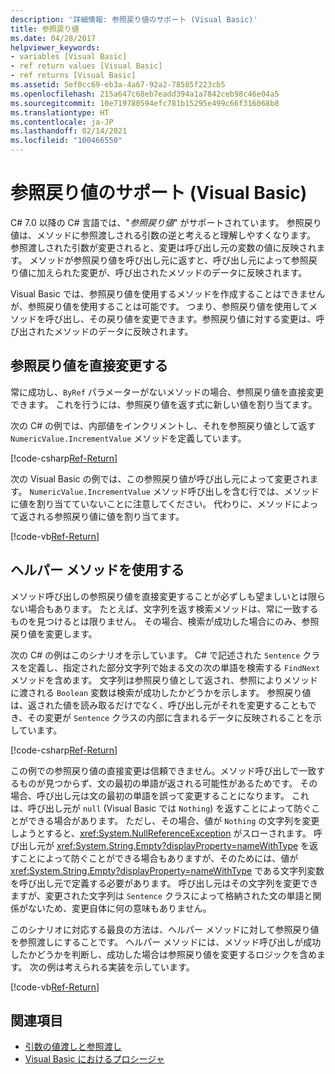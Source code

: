 ```yaml
---
description: '詳細情報: 参照戻り値のサポート (Visual Basic)'
title: 参照戻り値
ms.date: 04/28/2017
helpviewer_keywords:
- variables [Visual Basic]
- ref return values [Visual Basic]
- ref returns [Visual Basic]
ms.assetid: 5ef0cc69-eb3a-4a67-92a2-78585f223cb5
ms.openlocfilehash: 215a647c68eb7eadd394a1a7842ceb98c46e04a5
ms.sourcegitcommit: 10e719780594efc781b15295e499c66f316068b8
ms.translationtype: HT
ms.contentlocale: ja-JP
ms.lasthandoff: 02/14/2021
ms.locfileid: "100466550"
---
```

# <a name="support-for-reference-return-values-visual-basic"></a>参照戻り値のサポート (Visual Basic)

C# 7.0 以降の C# 言語では、"*参照戻り値*" がサポートされています。 参照戻り値は、メソッドに参照渡しされる引数の逆と考えると理解しやすくなります。 参照渡しされた引数が変更されると、変更は呼び出し元の変数の値に反映されます。 メソッドが参照戻り値を呼び出し元に返すと、呼び出し元によって参照戻り値に加えられた変更が、呼び出されたメソッドのデータに反映されます。

Visual Basic では、参照戻り値を使用するメソッドを作成することはできませんが、参照戻り値を使用することは可能です。 つまり、参照戻り値を使用してメソッドを呼び出し、その戻り値を変更できます。参照戻り値に対する変更は、呼び出されたメソッドのデータに反映されます。

## <a name="modifying-the-ref-return-value-directly"></a>参照戻り値を直接変更する

常に成功し、`ByRef` パラメーターがないメソッドの場合、参照戻り値を直接変更できます。 これを行うには、参照戻り値を返す式に新しい値を割り当てます。

次の C# の例では、内部値をインクリメントし、それを参照戻り値として返す `NumericValue.IncrementValue` メソッドを定義しています。

[!code-csharp[Ref-Return](../../../../../samples/snippets/visualbasic/programming-guide/language-features/procedures/ref-returns1.cs)]

次の Visual Basic の例では、この参照戻り値が呼び出し元によって変更されます。 `NumericValue.IncrementValue` メソッド呼び出しを含む行では、メソッドに値を割り当てていないことに注意してください。 代わりに、メソッドによって返される参照戻り値に値を割り当てます。

[!code-vb[Ref-Return](../../../../../samples/snippets/visualbasic/programming-guide/language-features/procedures/use-ref-returns1.vb)]

## <a name="using-a-helper-method"></a>ヘルパー メソッドを使用する

メソッド呼び出しの参照戻り値を直接変更することが必ずしも望ましいとは限らない場合もあります。 たとえば、文字列を返す検索メソッドは、常に一致するものを見つけるとは限りません。 その場合、検索が成功した場合にのみ、参照戻り値を変更します。

次の C# の例はこのシナリオを示しています。 C# で記述された `Sentence` クラスを定義し、指定された部分文字列で始まる文の次の単語を検索する `FindNext` メソッドを含めます。 文字列は参照戻り値として返され、参照によりメソッドに渡される `Boolean` 変数は検索が成功したかどうかを示します。 参照戻り値は、返された値を読み取るだけでなく、呼び出し元がそれを変更することもでき、その変更が `Sentence` クラスの内部に含まれるデータに反映されることを示しています。

[!code-csharp[Ref-Return](../../../../../samples/snippets/visualbasic/getting-started/ref-returns.cs)]

この例での参照戻り値の直接変更は信頼できません。メソッド呼び出しで一致するものが見つからず、文の最初の単語が返される可能性があるためです。 その場合、呼び出し元は文の最初の単語を誤って変更することになります。 これは、呼び出し元が `null` (Visual Basic では `Nothing`) を返すことによって防ぐことができる場合があります。 ただし、その場合、値が `Nothing` の文字列を変更しようとすると、<xref:System.NullReferenceException> がスローされます。 呼び出し元が <xref:System.String.Empty?displayProperty=nameWithType> を返すことによって防ぐことができる場合もありますが、そのためには、値が <xref:System.String.Empty?displayProperty=nameWithType> である文字列変数を呼び出し元で定義する必要があります。 呼び出し元はその文字列を変更できますが、変更された文字列は `Sentence` クラスによって格納された文の単語と関係がないため、変更自体に何の意味もありません。

このシナリオに対応する最良の方法は、ヘルパー メソッドに対して参照戻り値を参照渡しにすることです。 ヘルパー メソッドには、メソッド呼び出しが成功したかどうかを判断し、成功した場合は参照戻り値を変更するロジックを含めます。 次の例は考えられる実装を示しています。

[!code-vb[Ref-Return](../../../../../samples/snippets/visualbasic/getting-started/ref-return-helper.vb#1)]

## <a name="see-also"></a>関連項目

- [引数の値渡しと参照渡し](passing-arguments-by-value-and-by-reference.md)
- [Visual Basic におけるプロシージャ](index.md)
